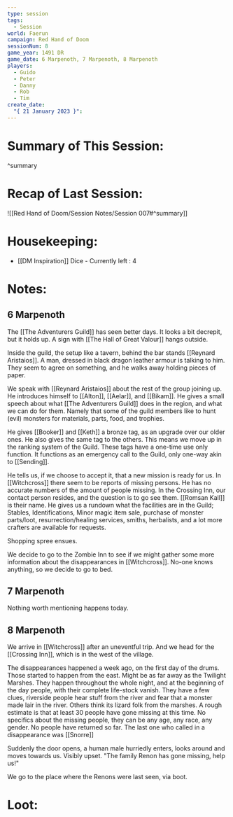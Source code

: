 ```yaml
---
type: session
tags:
  - Session
world: Faerun
campaign: Red Hand of Doom
sessionNum: 8
game_year: 1491 DR
game_date: 6 Marpenoth, 7 Marpenoth, 8 Marpenoth
players:
  - Guido
  - Peter
  - Danny
  - Rob
  - Tim
create_date:
  "{ 21 January 2023 }":
---
```




# Summary of This Session:

^summary

# Recap of Last Session:
![[Red Hand of Doom/Session Notes/Session 007#^summary]]

# Housekeeping:
- [[DM Inspiration]] Dice - Currently left : 4
# Notes:
## 6 Marpenoth
The [[The Adventurers Guild]] has seen better days.
It looks a bit decrepit, but it holds up.
A sign with [[The Hall of Great Valour]] hangs outside.

Inside the guild, the setup like a tavern, behind the bar stands [[Reynard Aristaios]].
A man, dressed in black dragon leather armour is talking to him. They seem to agree on something, and he walks away holding pieces of paper.

We speak with [[Reynard Aristaios]] about the rest of the group joining up. He introduces himself to [[Alton]], [[Aelar]], and [[Bikam]]. He gives a small speech about what [[The Adventurers Guild]] does in the region, and what we can do for them.
Namely that some of the guild members like to hunt (evil) monsters for materials, parts, food, and trophies.

He gives [[Booker]] and [[Keth]] a bronze tag, as an upgrade over our older ones. He also gives the same tag to the others. This means we move up in the ranking system of the Guild. These tags have a one-time use only function. It functions as an emergency call to the Guild, only one-way akin to [[Sending]].

He tells us, if we choose to accept it, that a new mission is ready for us.
In [[Witchcross]] there seem to be reports of missing persons. He has no accurate numbers of the amount of people missing.
In the Crossing Inn, our contact person resides, and the question is to go see them. [[Romsan Kall]] is their name.
He gives us a rundown what the facilities are in the Guild;
Stables, Identifications, Minor magic item sale, purchase of monster parts/loot, resurrection/healing services, smiths, herbalists, and a lot more crafters are available for requests.

Shopping spree ensues.

We decide to go to the Zombie Inn to see if we might gather some more information about the disappearances in [[Witchcross]]. No-one knows anything, so we decide to go to bed.

## 7 Marpenoth
Nothing worth mentioning happens today.

## 8 Marpenoth
We arrive in [[Witchcross]] after an uneventful trip. And we head for the [[Crossing Inn]], which is in the west of the village.

The disappearances happened a week ago, on the first day of the drums. Those started to happen from the east. Might be as far away as the Twilight Marshes. They happen throughout the whole night, and at the beginning of the day people, with their complete life-stock vanish. 
They have a few clues, riverside people hear stuff from the river and fear that a monster made lair in the river. Others think its lizard folk from the marshes.
A rough estimate is that at least 30 people have gone missing at this time. No specifics about the missing people, they can be any age, any race, any gender.
No people have returned so far.
The last one who called in a disappearance was [[Snorre]] 

Suddenly the door opens, a human male hurriedly enters, looks around and moves towards us. Visibly upset. 
"The family Renon has gone missing, help us!" 

We go to the place where the Renons were last seen, via boot.

# Loot:

